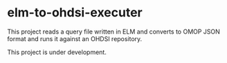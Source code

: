 # elm-to-ohdsi-executer

This project reads a query file written in ELM and converts to OMOP JSON format and runs it against an OHDSI repository.

This project is under development.  
